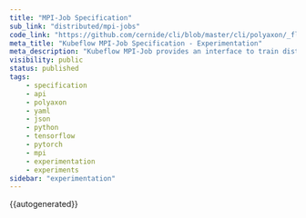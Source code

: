 ```yaml
---
title: "MPI-Job Specification"
sub_link: "distributed/mpi-jobs"
code_link: "https://github.com/cernide/cli/blob/master/cli/polyaxon/_flow/run/kubeflow/mpi_job.py"
meta_title: "Kubeflow MPI-Job Specification - Experimentation"
meta_description: "Kubeflow MPI-Job provides an interface to train distributed experiments with MPI."
visibility: public
status: published
tags:
    - specification
    - api
    - polyaxon
    - yaml
    - json
    - python
    - tensorflow
    - pytorch
    - mpi
    - experimentation
    - experiments
sidebar: "experimentation"
---
```


{{autogenerated}}
